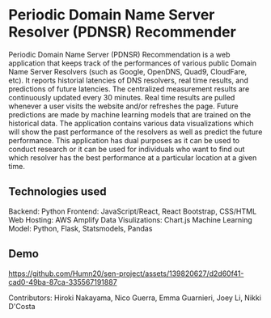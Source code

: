 # Periodic Domain Name Server Resolver (PDNSR) Recommender
Periodic Domain Name Server (PDNSR) Recommendation is a web application that keeps track of the performances of various public Domain Name Server Resolvers (such as Google, OpenDNS, Quad9, CloudFare, etc). It reports historial latencies of DNS resolvers, real time results, and predictions of future latencies. The centralized measurement results are continuously updated every 30 minutes. Real time results are pulled whenever a user visits the website and/or refreshes the page. Future predictions are made by machine learning models that are trained on the historical data. The application contains various data visualizations which will show the past performance of the resolvers as well as predict the future performance. This application has dual purposes as it can be used to conduct research or it can be used for individuals who want to find out which resolver has the best performance at a particular location at a given time. 

## Technologies used
Backend: Python
Frontend: JavaScript/React, React Bootstrap, CSS/HTML
Web Hosting: AWS Amplify
Data Visulizations: Chart.js
Machine Learning Model: Python, Flask, Statsmodels, Pandas

## Demo
https://github.com/Humn20/sen-project/assets/139820627/d2d60f41-cad0-49ba-87ca-335567191887


Contributors: Hiroki Nakayama, Nico Guerra, Emma Guarnieri, Joey Li, Nikki D'Costa
